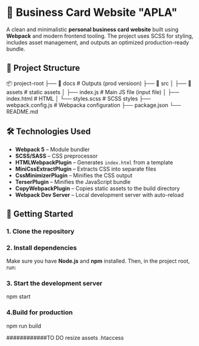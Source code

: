 # 💼 Business Card Website "APLA"

A clean and minimalistic **personal business card website** built using **Webpack** and modern frontend tooling. The project uses SCSS for styling, includes asset management, and outputs an optimized production-ready bundle.

## 📂 Project Structure

📦 project-root
├── 📁 docs               # Outputs (prod versioon)
├── 📁 src
│   ├── 📁 assets         # static assets
│   ├── index.js          # Main JS file (input file)
│   ├── index.html        # HTML
│   └── styles.scss       # SCSS styles
├── webpack.config.js     # Webpacka configuration
├── package.json
└── README.md


## 🛠️ Technologies Used

- **Webpack 5** – Module bundler
- **SCSS/SASS** – CSS preprocessor
- **HTMLWebpackPlugin** – Generates `index.html` from a template
- **MiniCssExtractPlugin** – Extracts CSS into separate files
- **CssMinimizerPlugin** – Minifies the CSS output
- **TerserPlugin** – Minifies the JavaScript bundle
- **CopyWebpackPlugin** – Copies static assets to the build directory
- **Webpack Dev Server** – Local development server with auto-reload

## 🚀 Getting Started

### 1. Clone the repository

### 2. **Install dependencies**  
   Make sure you have **Node.js** and **npm** installed. Then, in the project root, run:

### 3. Start the development server
npm start

### 4.Build for production
npm run build

############TO DO
resize assets
.htaccess



